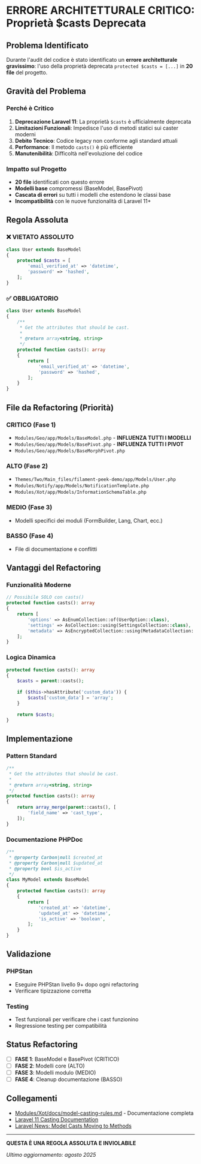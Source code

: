 # ERRORE ARCHITETTURALE CRITICO: Proprietà $casts Deprecata

## Problema Identificato

Durante l'audit del codice è stato identificato un **errore architetturale gravissimo**: l'uso della proprietà deprecata `protected $casts = [...]` in **20 file** del progetto.

## Gravità del Problema

### Perché è Critico

1. **Deprecazione Laravel 11**: La proprietà `$casts` è ufficialmente deprecata
2. **Limitazioni Funzionali**: Impedisce l'uso di metodi statici sui caster moderni
3. **Debito Tecnico**: Codice legacy non conforme agli standard attuali
4. **Performance**: Il metodo `casts()` è più efficiente
5. **Manutenibilità**: Difficoltà nell'evoluzione del codice

### Impatto sul Progetto

- **20 file** identificati con questo errore
- **Modelli base** compromessi (BaseModel, BasePivot)
- **Cascata di errori** su tutti i modelli che estendono le classi base
- **Incompatibilità** con le nuove funzionalità di Laravel 11+

## Regola Assoluta

### ❌ VIETATO ASSOLUTO

```php
class User extends BaseModel
{
    protected $casts = [
        'email_verified_at' => 'datetime',
        'password' => 'hashed',
    ];
}
```

### ✅ OBBLIGATORIO

```php
class User extends BaseModel
{
    /**
     * Get the attributes that should be cast.
     *
     * @return array<string, string>
     */
    protected function casts(): array
    {
        return [
            'email_verified_at' => 'datetime',
            'password' => 'hashed',
        ];
    }
}
```

## File da Refactoring (Priorità)

### CRITICO (Fase 1)
- `Modules/Geo/app/Models/BaseModel.php` - **INFLUENZA TUTTI I MODELLI**
- `Modules/Geo/app/Models/BasePivot.php` - **INFLUENZA TUTTI I PIVOT**
- `Modules/Geo/app/Models/BaseMorphPivot.php`

### ALTO (Fase 2)
- `Themes/Two/Main_files/filament-peek-demo/app/Models/User.php`
- `Modules/Notify/app/Models/NotificationTemplate.php`
- `Modules/Xot/app/Models/InformationSchemaTable.php`

### MEDIO (Fase 3)
- Modelli specifici dei moduli (FormBuilder, Lang, Chart, ecc.)

### BASSO (Fase 4)
- File di documentazione e conflitti

## Vantaggi del Refactoring

### Funzionalità Moderne

```php
// Possibile SOLO con casts()
protected function casts(): array
{
    return [
        'options' => AsEnumCollection::of(UserOption::class),
        'settings' => AsCollection::using(SettingsCollection::class),
        'metadata' => AsEncryptedCollection::using(MetadataCollection::class),
    ];
}
```

### Logica Dinamica

```php
protected function casts(): array
{
    $casts = parent::casts();
    
    if ($this->hasAttribute('custom_data')) {
        $casts['custom_data'] = 'array';
    }
    
    return $casts;
}
```

## Implementazione

### Pattern Standard

```php
/**
 * Get the attributes that should be cast.
 *
 * @return array<string, string>
 */
protected function casts(): array
{
    return array_merge(parent::casts(), [
        'field_name' => 'cast_type',
    ]);
}
```

### Documentazione PHPDoc

```php
/**
 * @property Carbon|null $created_at
 * @property Carbon|null $updated_at
 * @property bool $is_active
 */
class MyModel extends BaseModel
{
    protected function casts(): array
    {
        return [
            'created_at' => 'datetime',
            'updated_at' => 'datetime',
            'is_active' => 'boolean',
        ];
    }
}
```

## Validazione

### PHPStan
- Eseguire PHPStan livello 9+ dopo ogni refactoring
- Verificare tipizzazione corretta

### Testing
- Test funzionali per verificare che i cast funzionino
- Regressione testing per compatibilità

## Status Refactoring

- [ ] **FASE 1**: BaseModel e BasePivot (CRITICO)
- [ ] **FASE 2**: Modelli core (ALTO)
- [ ] **FASE 3**: Modelli modulo (MEDIO)
- [ ] **FASE 4**: Cleanup documentazione (BASSO)

## Collegamenti

- [Modules/Xot/docs/model-casting-rules.md](../Modules/Xot/docs/model-casting-rules.md) - Documentazione completa
- [Laravel 11 Casting Documentation](https://laravel.com/docs/11.x/eloquent-mutators#attribute-casting)
- [Laravel News: Model Casts Moving to Methods](https://laravel-news.com/model-casts)

---

**QUESTA È UNA REGOLA ASSOLUTA E INVIOLABILE**

*Ultimo aggiornamento: agosto 2025*
